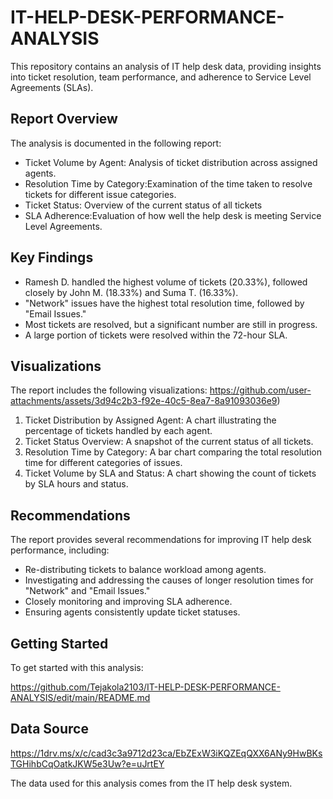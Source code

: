 # IT-HELP-DESK-PERFORMANCE-ANALYSIS

This repository contains an analysis of IT help desk data, providing insights into ticket resolution, team performance, and adherence to Service Level Agreements (SLAs).

## Report Overview

The analysis is documented in the following report:

* Ticket Volume by Agent: Analysis of ticket distribution across assigned agents.
* Resolution Time by Category:Examination of the time taken to resolve tickets for different issue categories.
* Ticket Status: Overview of the current status of all tickets 
* SLA Adherence:Evaluation of how well the help desk is meeting Service Level Agreements.

## Key Findings

* Ramesh D. handled the highest volume of tickets (20.33%), followed closely by John M. (18.33%) and Suma T. (16.33%).
* "Network" issues have the highest total resolution time, followed by "Email Issues."
* Most tickets are resolved, but a significant number are still in progress.
* A large portion of tickets were resolved within the 72-hour SLA.

## Visualizations

The report includes the following visualizations:
https://github.com/user-attachments/assets/3d94c2b3-f92e-40c5-8ea7-8a91093036e9)


1.  Ticket Distribution by Assigned Agent: A chart illustrating the percentage of tickets handled by each agent.
2.  Ticket Status Overview: A snapshot of the current status of all tickets.
3.  Resolution Time by Category: A bar chart comparing the total resolution time for different categories of issues.
4.  Ticket Volume by SLA and Status:  A chart showing the count of tickets by SLA hours and status.

## Recommendations

The report provides several recommendations for improving IT help desk performance, including:

* Re-distributing tickets to balance workload among agents.
* Investigating and addressing the causes of longer resolution times for "Network" and "Email Issues."
* Closely monitoring and improving SLA adherence.
* Ensuring agents consistently update ticket statuses.

## Getting Started

To get started with this analysis:

https://github.com/Tejakola2103/IT-HELP-DESK-PERFORMANCE-ANALYSIS/edit/main/README.md



## Data Source

https://1drv.ms/x/c/cad3c3a9712d23ca/EbZExW3iKQZEqQXX6ANy9HwBKsTGHihbCqOatkJKW5e3Uw?e=uJrtEY

The data used for this analysis comes from the IT help desk system.




